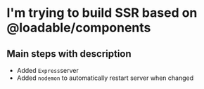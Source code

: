 # I'm trying to build SSR based on @loadable/components

## Main steps with description

- Added `Express`server
- Added `nodemon` to automatically restart server when changed
